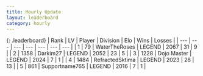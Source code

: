 ```yaml
---
title: Hourly Update
layout: leaderboard
category: hourly
---
```


{: .leaderboard}
| Rank | LV | Player | Division | Elo | Wins | Losses |
| --- | --- | --- | --- | --- | --- | --- |
| <span data-change="0">1</span> | 79 | <span title="ID: 773086">WaterTheRoses</span> | LEGEND | <span data-change="0">2067</span> | <span data-change="0">31</span> | <span data-change="0">9</span> |
| <span data-change="1">2</span> | 1358 | <span title="ID: 694036">Darkim27</span> | LEGEND | <span data-change="0">2052</span> | <span data-change="0">23</span> | <span data-change="0">5</span> |
| <span data-change="10">3</span> | 1228 | <span title="ID: 431504">Dojo Master</span> | LEGEND | <span data-change="43">2024</span> | <span data-change="4">7</span> | <span data-change="0">1</span> |
| <span data-change="-2">4</span> | 1484 | <span title="ID: 402846">RefractedSktima</span> | LEGEND | <span data-change="-38">2023</span> | <span data-change="6">28</span> | <span data-change="5">13</span> |
| <span data-change="0">5</span> | 861 | <span title="ID: 188640">Supportname765</span> | LEGEND | <span data-change="0">2016</span> | <span data-change="0">7</span> | <span data-change="0">1</span> |